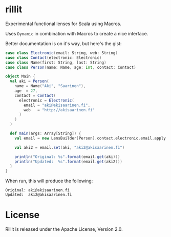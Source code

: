 rillit
======

Experimental functional lenses for Scala using Macros.

Uses `Dynamic` in combination with Macros to create a nice interface.

Better documentation is on it's way, but here's the gist:

```scala
case class Electronic(email: String, web: String)
case class Contact(electronic: Electronic)
case class Name(first: String, last: String)
case class Person(name: Name, age: Int, contact: Contact)

object Main {
  val aki = Person(
    name = Name("Aki", "Saarinen"),
    age  = 27,
    contact = Contact(
      electronic = Electronic(
        email = "aki@akisaarinen.fi",
        web   = "http://akisaarinen.fi"
      )
    )
  )

  def main(args: Array[String]) {
    val email = new LensBuilder[Person].contact.electronic.email.apply

    val aki2 = email.set(aki, "aki2@akisaarinen.fi")

    println("Original: %s".format(email.get(aki)))
    println("Updated:  %s".format(email.get(aki2)))
  }
}
```

When run, this will produce the following: 

```
Original: aki@akisaarinen.fi
Updated:  aki2@akisaarinen.fi
```

License
=======

Rillit is released under the Apache License, Version 2.0.
